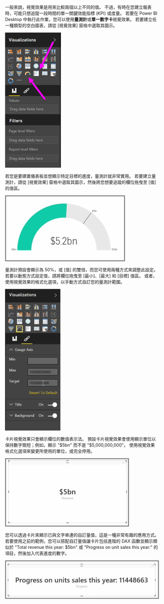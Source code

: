 一般來說，視覺效果是用來比較兩個以上不同的值。 不過，有時在您建立報表時，可能只想追蹤一段時間的單一關鍵效能指標 (KPI) 或度量。 若要在 Power BI Desktop 中執行此作業，您可以使用**量測計**或**單一數字卡**視覺效果。 若要建立任一種類型的空白圖表，請從 [視覺效果] 窗格中選取其圖示。

![](media/3-9-create-gauges-cards/3-9_1.png)

若您是要建置儀表板並想顯示特定目標的進度，量測計就非常實用。 若要建立量測計，請從 [視覺效果] 窗格中選取其圖示，然後將您想要追蹤的欄位拖曳至 [值] 的值區。

![](media/3-9-create-gauges-cards/3-9_1a.png)

量測計預設會顯示為 50%，或 [值] 的雙倍，而您可使用兩種方式來調整此設定。 若要以動態方式設定值，請將欄位拖曳至 [最小]、[最大] 和 [目標] 值區。 或者，使用視覺效果的格式化選項，以手動方式自訂您的量測計範圍。

![](media/3-9-create-gauges-cards/3-9_2.png)

卡片視覺效果只會顯示欄位的數值表示法。 預設卡片視覺效果會使用顯示單位以保持數字簡短；例如，顯示 "$5bn" 而不是 "$5,000,000,000"。 使用視覺效果格式化選項來變更所使用的單位，或完全停用。

![](media/3-9-create-gauges-cards/3-9_3.png)

您可以透過卡片來顯示已與文字串連的自訂量值，這是一種非常有趣的應用方式。 若要使用之前的範例，您可以搭配自訂量值讓卡片包括進階的 DAX 函數並顯示類似於 "Total revenue this year: $5bn" 或 "Progress on unit sales this year:" 的項目，然後加入代表進度的數字。

![](media/3-9-create-gauges-cards/3-9_4.png)

